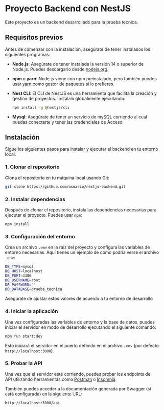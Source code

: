 # Proyecto Backend con NestJS

Este proyecto es un backend desarrollado para la prueba tecnica.

## Requisitos previos

Antes de comenzar con la instalación, asegúrate de tener instalados los siguientes programas:

- **Node.js**: Asegúrate de tener instalada la versión 14 o superior de Node.js. Puedes descargarlo desde [nodejs.org](https://nodejs.org/).
- **npm** o **yarn**: Node.js viene con npm preinstalado, pero también puedes usar [yarn](https://yarnpkg.com/) como gestor de paquetes si lo prefieres.
- **Nest CLI**: El CLI de NestJS es una herramienta que facilita la creación y gestión de proyectos. Instálalo globalmente ejecutando:

  ```bash
  npm install -g @nestjs/cli
  ```
- **Mysql**: Asegúrate de tener un servicio de mySQL corriendo al cual puedas conectarte y tener las credenciales de Acceso
## Instalación

Sigue los siguientes pasos para instalar y ejecutar el backend en tu entorno local.

### 1. Clonar el repositorio

Clona el repositorio en tu máquina local usando Git:

```bash
git clone https://github.com/usuario/nestjs-backend.git
```

### 2. Instalar dependencias

Después de clonar el repositorio, instala las dependencias necesarias para ejecutar el proyecto. Puedes usar `npm`:

```bash
npm install
```

### 3. Configuración del entorno

Crea un archivo `.env` en la raíz del proyecto y configura las variables de entorno necesarias. Aquí tienes un ejemplo de cómo podría verse el archivo `.env`:

```bash
DB_TYPE=mysql
DB_HOST=localhost
DB_PORT=3306
DB_USERNAME=root
DB_PASSWORD=''
DB_DATABASE=prueba_tecnica
```

Asegúrate de ajustar estos valores de acuerdo a tu entorno de desarrollo

### 4. Iniciar la aplicación

Una vez configuradas las variables de entorno y la base de datos, puedes iniciar el servidor en modo de desarrollo ejecutando el siguiente comando:

```bash
npm run start:dev
```

Esto iniciará el servidor en el puerto definido en el archivo `.env` (por defecto `http://localhost:3000`).

### 5. Probar la API

Una vez que el servidor esté corriendo, puedes probar los endpoints del API utilizando herramientas como [Postman](https://www.postman.com/) o [Insomnia](https://insomnia.rest/).

También puedes acceder a la documentación generada por Swagger (si está configurada) en la siguiente URL:

```bash
http://localhost:3000/api
```

